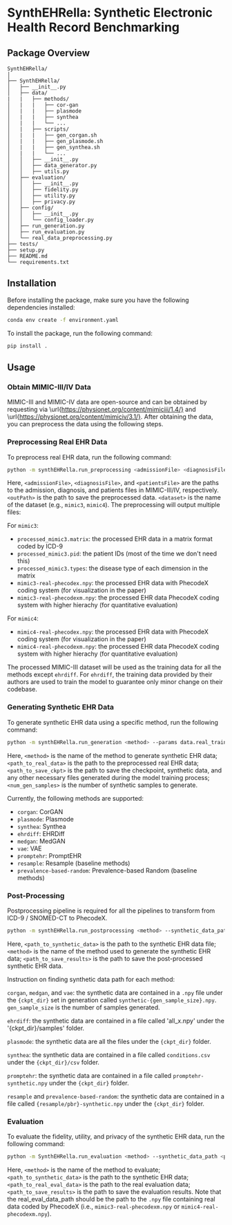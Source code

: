 # SynthEHRella: Synthetic Electronic Health Record Benchmarking

## Package Overview

```
SynthEHRella/
│
├── SynthEHRella/
│   ├── __init__.py              
│   ├── data/
|   |   ├── methods/
│   |   |   ├── cor-gan
│   |   |   ├── plasmode
│   |   |   ├── synthea
│   |   |   └── ...
│   |   ├── scripts/
│   |   |   ├── gen_corgan.sh
│   |   |   ├── gen_plasmode.sh
│   |   |   ├── gen_synthea.sh
│   |   |   └── ...
│   │   ├── __init__.py
│   │   ├── data_generator.py
│   │   ├── utils.py    
│   ├── evaluation/
│   │   ├── __init__.py          
│   │   ├── fidelity.py
│   │   ├── utility.py
│   │   ├── privacy.py
│   ├── config/
│   │   ├── __init__.py
│   │   └── config_loader.py
│   ├── run_generation.py           
│   ├── run_evaluation.py
│   └── real_data_preprocessing.py
├── tests/
├── setup.py
├── README.md
└── requirements.txt
```


## Installation

Before installing the package, make sure you have the following dependencies installed:

```bash
conda env create -f environment.yaml
```

To install the package, run the following command:

```bash
pip install .
```


## Usage

### Obtain MIMIC-III/IV Data

MIMIC-III and MIMIC-IV data are open-source and can be obtained by requesting via \url{https://physionet.org/content/mimiciii/1.4/} and \url{https://physionet.org/content/mimiciv/3.1/}. After obtaining the data, you can preprocess the data using the following steps.

### Preprocessing Real EHR Data

To preprocess real EHR data, run the following command:

```bash
python -m synthEHRella.run_preprocessing <admissionFile> <diagnosisFile> <patientsFile> <outPath> binary <dataset>
```

Here, `<admissionFile>`, `<diagnosisFile>`, and `<patientsFile>` are the paths to the admission, diagnosis, and patients files in MIMIC-III/IV, respectively. `<outPath>` is the path to save the preprocessed data. `<dataset>` is the name of the dataset (e.g., `mimic3`, `mimic4`). The preprocessing will output multiple files: 

For `mimic3`:
- `processed_mimic3.matrix`: the processed EHR data in a matrix format coded by ICD-9
- `processed_mimic3.pid`: the patient IDs (most of the time we don't need this)
- `processed_mimic3.types`: the disease type of each dimension in the matrix
- `mimic3-real-phecodex.npy`: the processed EHR data with PhecodeX coding system (for visualization in the paper)
- `mimic3-real-phecodexm.npy`: the processed EHR data PhecodeX coding system with higher hierachy (for quantitative evaluation)

For `mimic4`:
- `mimic4-real-phecodex.npy`: the processed EHR data with PhecodeX coding system (for visualization in the paper)
- `mimic4-real-phecodexm.npy`: the processed EHR data PhecodeX coding system with higher hierachy (for quantitative evaluation)

The processed MIMIC-III dataset will be used as the training data for all the methods except `ehrdiff`. For `ehrdiff`, the training data provided by their authors are used to train the model to guarantee only minor change on their codebase. 


### Generating Synthetic EHR Data

To generate synthetic EHR data using a specific method, run the following command:

```bash
python -m synthEHRella.run_generation <method> --params data.real_training_data_path=<path_to_real_data> generation.ckpt_dir=<path_to_save_ckpt> generation.params.num_gen_samples=<num_gen_samples>
```

Here, `<method>` is the name of the method to generate synthetic EHR data; `<path_to_real_data>` is the path to the preprocessed real EHR data; `<path_to_save_ckpt>` is the path to save the checkpoint, synthetic data, and any other necessary files generated during the model training process; `<num_gen_samples>` is the number of synthetic samples to generate.


Currently, the following methods are supported:

- `corgan`: CorGAN
- `plasmode`: Plasmode
- `synthea`: Synthea
- `ehrdiff`: EHRDiff
- `medgan`: MedGAN
- `vae`: VAE
- `promptehr`: PromptEHR
- `resample`: Resample (baseline methods)
- `prevalence-based-random`: Prevalence-based Random (baseline methods)


### Post-Processing

Postprocessing pipeline is required for all the pipelines to transform from ICD-9 / SNOMED-CT to PhecodeX.

```bash
python -m synthEHRella.run_postprocessing <method> --synthetic_data_path <path_to_synthetic_data> --output_path <path_to_save_results>
```

Here, `<path_to_synthetic_data>` is the path to the synthetic EHR data file; `<method>` is the name of the method used to generate the synthetic EHR data; `<path_to_save_results>` is the path to save the post-processed synthetic EHR data.

Instruction on finding synthetic data path for each method:

`corgan`, `medgan`, and `vae`: the synthetic data are contained in a `.npy` file under the `{ckpt_dir}` set in generation called `synthetic-{gen_sample_size}.npy`. `gen_sample_size` is the number of samples generated.

`ehrdiff`: the synthetic data are contained in a file called 'all_x.npy' under the '{ckpt_dir}/samples' folder.

`plasmode`: the synthetic data are all the files under the `{ckpt_dir}` folder.

`synthea`: the synthetic data are contained in a file called `conditions.csv` under the `{ckpt_dir}/csv` folder.

`promptehr`: the synthetic data are contained in a file called `promptehr-synthetic.npy` under the `{ckpt_dir}` folder.

`resample` and `prevalence-based-random`: the synthetic data are contained in a file called `{resample/pbr}-synthetic.npy` under the `{ckpt_dir}` folder. 


### Evaluation

To evaluate the fidelity, utility, and privacy of the synthetic EHR data, run the following command:

```bash
python -m SynthEHRella.run_evaluation <method> --synthetic_data_path <path_to_synthetic_data> --real_eval_data_path <path_to_real_eval_data> --output_dir <path_to_save_results>
```

Here, `<method>` is the name of the method to evaluate; `<path_to_synthetic_data>` is the path to the synthetic EHR data; `<path_to_real_eval_data>` is the path to the real evaluation data; `<path_to_save_results>` is the path to save the evaluation results. Note that the real_eval_data_path should be the path to the `.npy` file containing real data coded by PhecodeX (i.e., `mimic3-real-phecodexm.npy` or `mimic4-real-phecodexm.npy`).

